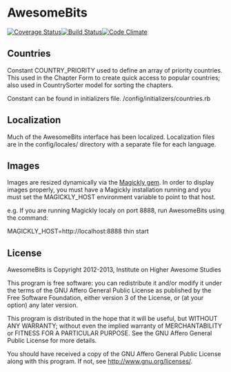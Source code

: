 AwesomeBits
===========

[![Coverage Status](https://coveralls.io/repos/awesomefoundation/awesomebits/badge.png)](https://coveralls.io/r/awesomefoundation/awesomebits)[![Build Status](https://travis-ci.org/awesomefoundation/awesomebits.png?branch=master)](https://travis-ci.org/awesomefoundation/awesomebits)[![Code Climate](https://codeclimate.com/github/awesomefoundation/awesomebits.png)](https://codeclimate.com/github/awesomefoundation/awesomebits)

Countries
---------

Constant COUNTRY_PRIORITY used to define an array of priority countries. This
used in the Chapter Form to create quick access to popular countries; also used
in CountrySorter model for sorting the chapters.

Constant can be found in initializers file. /config/initializers/countries.rb


Localization
------------

Much of the AwesomeBits interface has been localized. Localization files are 
in the config/locales/ directory with a separate file for each language.


Images
------

Images are resized dynamically via the [Magickly gem](http://magickly.afeld.me). 
In order to display images properly, you must have a Magickly installation running
and you must set the MAGICKLY_HOST environment variable to point to that host. 

e.g. If you are running Magickly localy on port 8888, run AwesomeBits using the command: 

  MAGICKLY_HOST=http://localhost:8888 thin start


License
-------

AwesomeBits is Copyright 2012-2013, Institute on Higher Awesome Studies

This program is free software: you can redistribute it and/or modify
it under the terms of the GNU Affero General Public License as published by
the Free Software Foundation, either version 3 of the License, or
(at your option) any later version.

This program is distributed in the hope that it will be useful,
but WITHOUT ANY WARRANTY; without even the implied warranty of
MERCHANTABILITY or FITNESS FOR A PARTICULAR PURPOSE.  See the
GNU Affero General Public License for more details.

You should have received a copy of the GNU Affero General Public License
along with this program.  If not, see <http://www.gnu.org/licenses/>.
